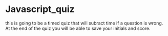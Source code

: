 # Javascript_quiz
this is going to be a timed quiz that will subract time if a question is wrong. At the end of the quiz you will be able to save your initials and score.


